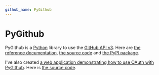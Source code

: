 ```yaml
---
github_name: PyGithub
---
```


PyGithub
========

PyGithub is a [Python](https://www.python.org/) library to use the [GitHub API v3](https://developer.github.com/v3).
Here are [the reference documentation](https://jacquev6.github.io/PyGithub),
[the source code](https://github.com/jacquev6/PyGithub)
and [the PyPI package](https://pypi.python.org/pypi/PyGithub).

I've also created [a web application demonstrating how to use OAuth with PyGithub](http://pygithub-oauth-demo.vincent-jacques.net). Here is [the source code](https://github.com/jacquev6/PyGithubOAuthDemo).
